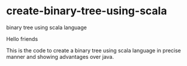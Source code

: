 # create-binary-tree-using-scala
binary tree using scala language

Hello friends

This is the code to create a binary tree using scala language in precise manner and showing advantages over java.

